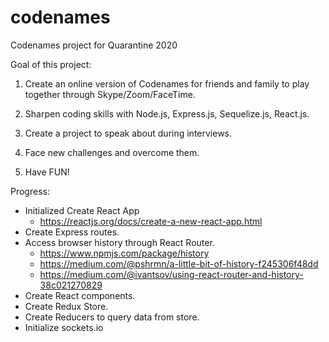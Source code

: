 # codenames
Codenames project for Quarantine 2020

Goal of this project:

1. Create an online version of Codenames for friends and family to play together through Skype/Zoom/FaceTime.

2. Sharpen coding skills with Node.js, Express.js, Sequelize.js, React.js.

3. Create a project to speak about during interviews.

4. Face new challenges and overcome them.

5. Have FUN!

Progress:
- Initialized Create React App
  - https://reactjs.org/docs/create-a-new-react-app.html
- Create Express routes.
- Access browser history through React Router.
  - https://www.npmjs.com/package/history
  - https://medium.com/@pshrmn/a-little-bit-of-history-f245306f48dd
  - https://medium.com/@ivantsov/using-react-router-and-history-38c021270829
- Create React components.
- Create Redux Store.
- Create Reducers to query data from store.
- Initialize sockets.io
